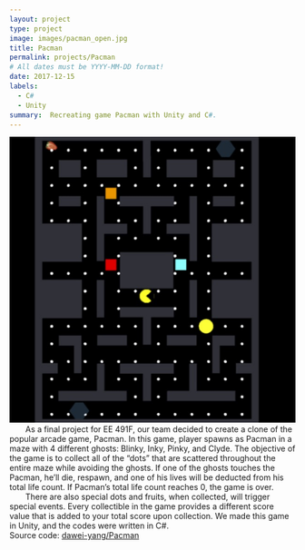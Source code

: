 ```yaml
---
layout: project
type: project
image: images/pacman_open.jpg
title: Pacman
permalink: projects/Pacman
# All dates must be YYYY-MM-DD format!
date: 2017-12-15
labels:
  - C#
  - Unity
summary:  Recreating game Pacman with Unity and C#.
---
```

<div class="ui medium rounded images">
  <img class="ui medium rounded image" src="../images/pacman.jpg">
</div>

<div style="text-indent:2em">
  As a final project for EE 491F, our team decided to create a clone of the popular arcade game, Pacman. In this game, player spawns as Pacman in a maze with 4 different ghosts: Blinky, Inky, Pinky, and Clyde. The objective of the game is to collect all of the “dots” that are scattered throughout the entire maze while avoiding the ghosts.  If one of the ghosts touches the Pacman, he’ll die, respawn, and one of his lives will be deducted from his total life count.  If Pacman’s total life count reaches 0, the game is over. 
</div>
<div style="text-indent:2em">
  There are also special dots and fruits, when collected, will trigger special events. Every collectible in the game provides a different score value that is added to your total score upon collection. We made this game in Unity, and the codes were written in C#.
</div>
Source code: <a href="https://github.com/dawei-yang/Pacman"><i class="large github icon "></i>dawei-yang/Pacman</a>
